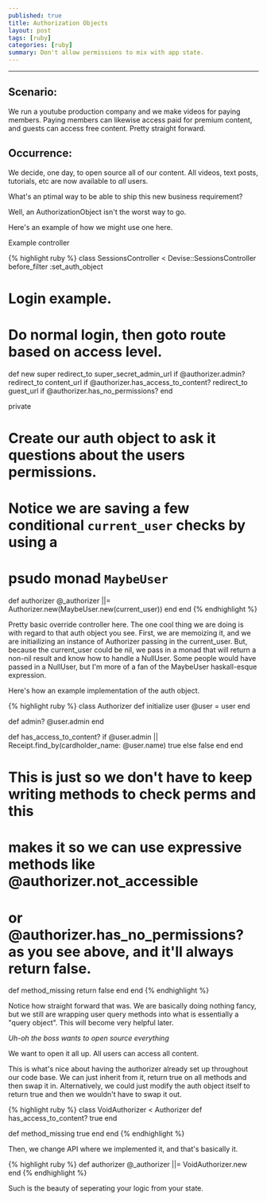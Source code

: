 ```yaml
---
published: true
title: Authorization Objects
layout: post
tags: [ruby]
categories: [ruby]
summary: Don't allow permissions to mix with app state.
---
```

------ 

## Scenario:

We run a youtube production company and we make videos for paying members.
Paying members can likewise access paid for premium content, and guests can access free content.
Pretty straight forward.

## Occurrence:

We decide, one day, to open source all of our content. All videos, text posts, tutorials, etc
are now available to *all* users.

What's an ptimal way to be able to ship this new business requirement?

Well, an AuthorizationObject isn't the worst way to go.

Here's an example of how we might use one here.

Example controller

{% highlight ruby %}
class SessionsController < Devise::SessionsController
  before_filter :set_auth_object

  # Login example.
  # Do normal login, then goto route based on access level.
  def new
    super
    redirect_to super_secret_admin_url if @authorizer.admin?
    redirect_to content_url if @authorizer.has_access_to_content?
    redirect_to guest_url if @authorizer.has_no_permissions?
  end

  private
  # Create our auth object to ask it questions about the users permissions.
  # Notice we are saving a few conditional `current_user` checks by using a 
  # psudo monad `MaybeUser`
  def authorizer
    @_authorizer ||= Authorizer.new(MaybeUser.new(current_user))
  end
end
{% endhighlight %}

Pretty basic override controller here. The one cool thing we are doing is with regard to that
auth object you see. First, we are memoizing it, and we are initiailizing an instance of Authorizer
passing in the current_user. But, because the current_user could be nil, we pass in a monad that will
return a non-nil result and know how to handle a NullUser. Some people would have passed in a NullUser,
but I'm more of a fan of the MaybeUser haskall-esque expression.

Here's how an example implementation of the auth object.

{% highlight ruby %}
class Authorizer
  def initialize user
    @user = user
  end

  def admin?
    @user.admin
  end

  def has_access_to_content?
    if @user.admin || Receipt.find_by(cardholder_name: @user.name)
      true
    else
      false
    end
  end

  # This is just so we don't have to keep writing methods to check perms and this
  # makes it so we can use expressive methods like @authorizer.not_accessible
  # or @authorizer.has_no_permissions? as you see above, and it'll always return false.
  def method_missing
    return false
  end
end
{% endhighlight %}

Notice how straight forward that was. We are basically doing nothing fancy, but we still are wrapping
user query methods into what is essentially a "query object". This will become very helpful later.

*Uh-oh the boss wants to open source everything*

We want to open it all up. All users can access all content.

This is what's nice about having the authorizer already set up throughout our code base. We can
just inherit from it, return true on all methods and then swap it in. Alternatively, we could just
modify the auth object itself to return true and then we wouldn't have to swap it out.

{% highlight ruby %}
class VoidAuthorizer < Authorizer
  def has_access_to_content?
    true
  end

  def method_missing
    true
  end
end
{% endhighlight %}

Then, we change API where we implemented it, and that's basically it.

{% highlight ruby %}
def authorizer
  @_authorizer ||= VoidAuthorizer.new
end
{% endhighlight %}

Such is the beauty of seperating your logic from your state.
